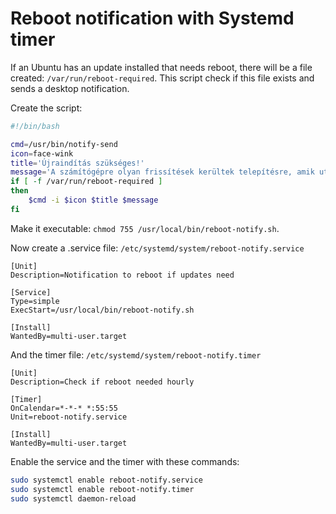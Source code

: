 # Reboot notification with Systemd timer

If an Ubuntu has an update installed that needs reboot, there will be a file created: `/var/run/reboot-required`. This script check if this file exists and sends a desktop notification.

Create the script:
```sh
#!/bin/bash

cmd=/usr/bin/notify-send
icon=face-wink
title='Újraindítás szükséges!'
message='A számítógépre olyan frissítések kerültek telepítésre, amik után a gépet újra kell indítani. Kérlek, valamikor indítsd újra!'
if [ -f /var/run/reboot-required ]
then
    $cmd -i $icon $title $message
fi

```

Make it executable: `chmod 755 /usr/local/bin/reboot-notify.sh`.

Now create a .service file: `/etc/systemd/system/reboot-notify.service`

```systemd
[Unit]
Description=Notification to reboot if updates need

[Service]
Type=simple
ExecStart=/usr/local/bin/reboot-notify.sh

[Install]
WantedBy=multi-user.target

```

And the timer file: `/etc/systemd/system/reboot-notify.timer`
```systemd
[Unit]
Description=Check if reboot needed hourly

[Timer]
OnCalendar=*-*-* *:55:55
Unit=reboot-notify.service

[Install]
WantedBy=multi-user.target
```
Enable the service and the timer with these commands:

```sh
sudo systemctl enable reboot-notify.service
sudo systemctl enable reboot-notify.timer
sudo systemctl daemon-reload
```
